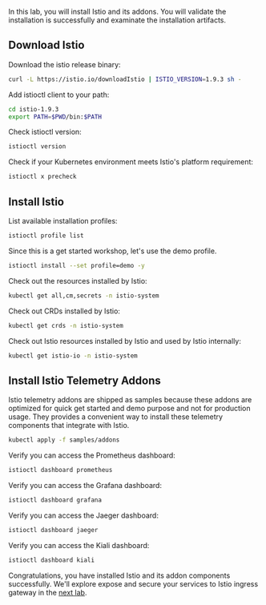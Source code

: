 In this lab, you will install Istio and its addons. You will validate the installation is successfully and examinate the installation artifacts.

## Download Istio

Download the istio release binary:

```bash
curl -L https://istio.io/downloadIstio | ISTIO_VERSION=1.9.3 sh -
```

Add istioctl client to your path:

```bash
cd istio-1.9.3
export PATH=$PWD/bin:$PATH
```

Check istioctl version:

```bash
istioctl version
```

Check if your Kubernetes environment meets Istio's platform requirement:

```bash
istioctl x precheck
```

## Install Istio

List available installation profiles:

```bash
istioctl profile list
```

Since this is a get started workshop, let's use the demo profile.

```bash
istioctl install --set profile=demo -y
```

Check out the resources installed by Istio:

```bash
kubectl get all,cm,secrets -n istio-system
```

Check out CRDs installed by Istio:

```bash
kubectl get crds -n istio-system
```

Check out Istio resources installed by Istio and used by Istio internally:

```bash
kubectl get istio-io -n istio-system
```

## Install Istio Telemetry Addons

Istio telemetry addons are shipped as samples because these addons are optimized for quick get started and demo purpose and not for production usage. They provides a convenient way to install these telemetry components that integrate with Istio.

```bash
kubectl apply -f samples/addons
```

Verify you can access the Prometheus dashboard:

```bash
istioctl dashboard prometheus
```

Verify you can access the Grafana dashboard:

```bash
istioctl dashboard grafana
```

Verify you can access the Jaeger dashboard:

```bash
istioctl dashboard jaeger
```

Verify you can access the Kiali dashboard:

```bash
istioctl dashboard kiali
```

Congratulations, you have installed Istio and its addon components successfully.  We'll explore expose and secure your services to Istio ingress gateway in the [next lab](./02-secure-service-ingress.md).




